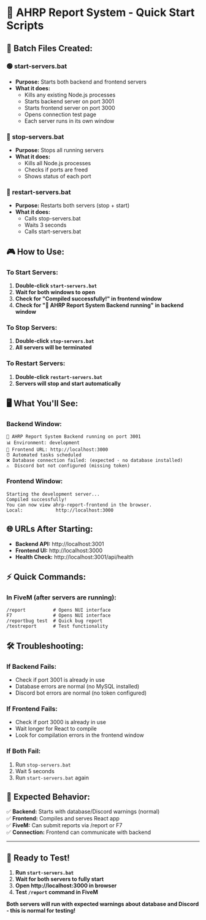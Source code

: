 # 🚀 AHRP Report System - Quick Start Scripts

## 📁 **Batch Files Created:**

### 🟢 **start-servers.bat**
- **Purpose:** Starts both backend and frontend servers
- **What it does:**
  - Kills any existing Node.js processes
  - Starts backend server on port 3001
  - Starts frontend server on port 3000
  - Opens connection test page
  - Each server runs in its own window

### 🔴 **stop-servers.bat**
- **Purpose:** Stops all running servers
- **What it does:**
  - Kills all Node.js processes
  - Checks if ports are freed
  - Shows status of each port

### 🔄 **restart-servers.bat**
- **Purpose:** Restarts both servers (stop + start)
- **What it does:**
  - Calls stop-servers.bat
  - Waits 3 seconds
  - Calls start-servers.bat

## 🎮 **How to Use:**

### **To Start Servers:**
1. **Double-click `start-servers.bat`**
2. **Wait for both windows to open**
3. **Check for "Compiled successfully!" in frontend window**
4. **Check for "🚀 AHRP Report System Backend running" in backend window**

### **To Stop Servers:**
1. **Double-click `stop-servers.bat`**
2. **All servers will be terminated**

### **To Restart Servers:**
1. **Double-click `restart-servers.bat`**
2. **Servers will stop and start automatically**

## 🖥️ **What You'll See:**

### **Backend Window:**
```
🚀 AHRP Report System Backend running on port 3001
📊 Environment: development
🔗 Frontend URL: http://localhost:3000
⏰ Automated tasks scheduled
❌ Database connection failed: (expected - no database installed)
⚠️  Discord bot not configured (missing token)
```

### **Frontend Window:**
```
Starting the development server...
Compiled successfully!
You can now view ahrp-report-frontend in the browser.
Local:            http://localhost:3000
```

## 🌐 **URLs After Starting:**

- **Backend API:** http://localhost:3001
- **Frontend UI:** http://localhost:3000
- **Health Check:** http://localhost:3001/api/health

## ⚡ **Quick Commands:**

### **In FiveM (after servers are running):**
```
/report          # Opens NUI interface
F7               # Opens NUI interface
/reportbug test  # Quick bug report
/testreport      # Test functionality
```

## 🛠️ **Troubleshooting:**

### **If Backend Fails:**
- Check if port 3001 is already in use
- Database errors are normal (no MySQL installed)
- Discord bot errors are normal (no token configured)

### **If Frontend Fails:**
- Check if port 3000 is already in use
- Wait longer for React to compile
- Look for compilation errors in the frontend window

### **If Both Fail:**
1. Run `stop-servers.bat`
2. Wait 5 seconds
3. Run `start-servers.bat` again

## 🎯 **Expected Behavior:**

✅ **Backend:** Starts with database/Discord warnings (normal)  
✅ **Frontend:** Compiles and serves React app  
✅ **FiveM:** Can submit reports via /report or F7  
✅ **Connection:** Frontend can communicate with backend  

---

## 🎉 **Ready to Test!**

1. **Run `start-servers.bat`**
2. **Wait for both servers to fully start**
3. **Open http://localhost:3000 in browser**
4. **Test `/report` command in FiveM**

**Both servers will run with expected warnings about database and Discord - this is normal for testing!**